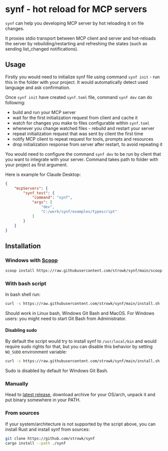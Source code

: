 # synf - hot reload for MCP servers

`synf` can help you developing MCP server by hot reloading it on file changes.

It proxies stdio transport between MCP client and server and hot-reloads the server by rebuilding/restarting and refreshing the states (such as sending list_changed notifications).

## Usage

Firstly you would need to initialize synf file using command `synf init` - run this in the folder with your project. It would automatically detect used language and ask confirmation.

Once `synf init` have created `synf.toml` file, command `synf dev` can do following:

- build and run your MCP server
- wait for the first initialization request from client and cache it
- watch for changes you make to files configurable within `synf.toml`
- whenever you change watched files - rebuild and restart your server
- repeat initialization request that was sent by client the first time
- notify MCP client to repeat request for tools, prompts and resources
- drop initialization response from server after restart, to avoid repeating it

You would need to configure the command `synf dev` to be run by client that you want to integrate with your server. Command takes path to folder with your project as first argument.

Here is example for Claude Desktop:

```json
{
    "mcpServers": {
        "synf_test": {
            "command": "synf",
            "args": [
                "dev",
                "C:/work/synf/examples/typescript"
            ]
        }
    }
}
```

## Installation

### Windows with [Scoop](https://github.com/ScoopInstaller/Scoop)

```bash
scoop install https://raw.githubusercontent.com/strowk/synf/main/scoop-synf.sh
```

### With bash script

In bash shell run:

```bash
curl -s https://raw.githubusercontent.com/strowk/synf/main/install.sh | bash
```

Should work in Linux bash, Windows Git Bash and MacOS.
For Windows users: you might need to start Git Bash from Administrator.

#### Disabling sudo

By default the script would try to install synf to `/usr/local/bin` and would require sudo rights for that,
but you can disable this behavior by setting `NO_SUDO` environment variable:

```bash
curl -s https://raw.githubusercontent.com/strowk/synf/main/install.sh | NO_SUDO=1 bash
```

Sudo is disabled by default for Windows Git Bash.

### Manually

Head to [latest release](https://github.com/strowk/synf/releases/latest), download archive for your OS/arch, unpack it and put binary somewhere in your PATH.

### From sources

If your system/architecture is not supported by the script above,
you can install Rust and install synf from sources:

```bash
git clone https://github.com/strowk/synf
cargo install --path ./synf
```

